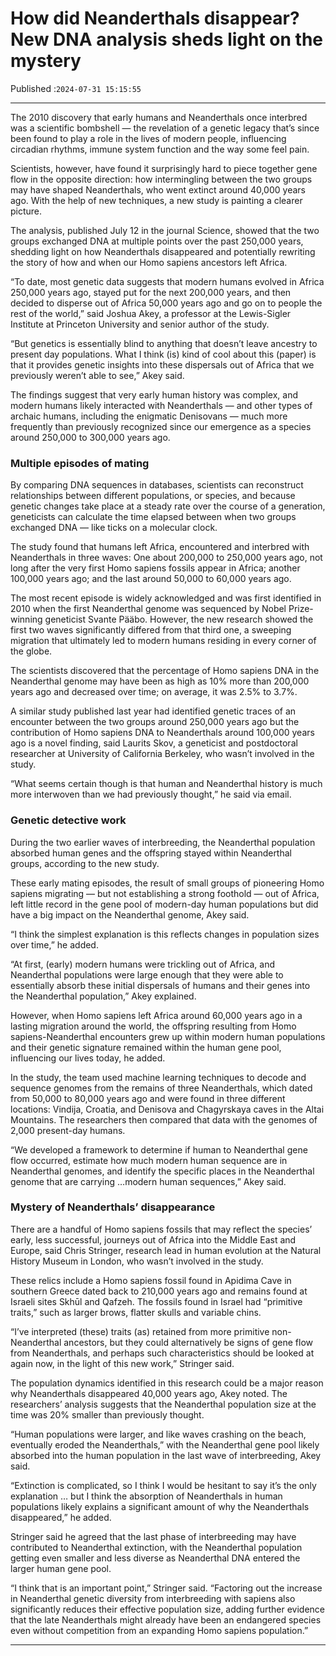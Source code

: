 # How did Neanderthals disappear? New DNA analysis sheds light on the mystery

Published :`2024-07-31 15:15:55`

---

The 2010 discovery that early humans and Neanderthals once interbred was a scientific bombshell — the revelation of a genetic legacy that’s since been found to play a role in the lives of modern people, influencing circadian rhythms, immune system function and the way some feel pain.

Scientists, however, have found it surprisingly hard to piece together gene flow in the opposite direction: how intermingling between the two groups may have shaped Neanderthals, who went extinct around 40,000 years ago. With the help of new techniques, a new study is painting a clearer picture.

The analysis, published July 12 in the journal Science, showed that the two groups exchanged DNA at multiple points over the past 250,000 years, shedding light on how Neanderthals disappeared and potentially rewriting the story of how and when our Homo sapiens ancestors left Africa.

“To date, most genetic data suggests that modern humans evolved in Africa 250,000 years ago, stayed put for the next 200,000 years, and then decided to disperse out of Africa 50,000 years ago and go on to people the rest of the world,” said Joshua Akey, a professor at the Lewis-Sigler Institute at Princeton University and senior author of the study.

“But genetics is essentially blind to anything that doesn’t leave ancestry to present day populations. What I think (is) kind of cool about this (paper) is that it provides genetic insights into these dispersals out of Africa that we previously weren’t able to see,” Akey said.

The findings suggest that very early human history was complex, and modern humans likely interacted with Neanderthals — and other types of archaic humans, including the enigmatic Denisovans — much more frequently than previously recognized since our emergence as a species around 250,000 to 300,000 years ago.

### Multiple episodes of mating

By comparing DNA sequences in databases, scientists can reconstruct relationships between different populations, or species, and because genetic changes take place at a steady rate over the course of a generation, geneticists can calculate the time elapsed between when two groups exchanged DNA — like ticks on a molecular clock.

The study found that humans left Africa, encountered and interbred with Neanderthals in three waves: One about 200,000 to 250,000 years ago, not long after the very first Homo sapiens fossils appear in Africa; another 100,000 years ago; and the last around 50,000 to 60,000 years ago.

The most recent episode is widely acknowledged and was first identified in 2010 when the first Neanderthal genome was sequenced by Nobel Prize-winning geneticist Svante Pääbo. However, the new research showed the first two waves significantly differed from that third one, a sweeping migration that ultimately led to modern humans residing in every corner of the globe.

The scientists discovered that the percentage of Homo sapiens DNA in the Neanderthal genome may have been as high as 10% more than 200,000 years ago and decreased over time; on average, it was 2.5% to 3.7%.

A similar study published last year had identified genetic traces of an encounter between the two groups around 250,000 years ago but the contribution of Homo sapiens DNA to Neanderthals around 100,000 years ago is a novel finding, said Laurits Skov, a geneticist and postdoctoral researcher at University of California Berkeley, who wasn’t involved in the study.

“What seems certain though is that human and Neanderthal history is much more interwoven than we had previously thought,” he said via email.

### Genetic detective work

During the two earlier waves of interbreeding, the Neanderthal population absorbed human genes and the offspring stayed within Neanderthal groups, according to the new study.

These early mating episodes, the result of small groups of pioneering Homo sapiens migrating — but not establishing a strong foothold — out of Africa, left little record in the gene pool of modern-day human populations but did have a big impact on the Neanderthal genome, Akey said.

“I think the simplest explanation is this reflects changes in population sizes over time,” he added.

“At first, (early) modern humans were trickling out of Africa, and Neanderthal populations were large enough that they were able to essentially absorb these initial dispersals of humans and their genes into the Neanderthal population,” Akey explained.

However, when Homo sapiens left Africa around 60,000 years ago in a lasting migration around the world, the offspring resulting from Homo sapiens-Neanderthal encounters grew up within modern human populations and their genetic signature remained within the human gene pool, influencing our lives today, he added.

In the study, the team used machine learning techniques to decode and sequence genomes from the remains of three Neanderthals, which dated from 50,000 to 80,000 years ago and were found in three different locations: Vindija, Croatia, and Denisova and Chagyrskaya caves in the Altai Mountains. The researchers then compared that data with the genomes of 2,000 present-day humans.

“We developed a framework to determine if human to Neanderthal gene flow occurred, estimate how much modern human sequence are in Neanderthal genomes, and identify the specific places in the Neanderthal genome that are carrying …modern human sequences,” Akey said.

### Mystery of Neanderthals’ disappearance

There are a handful of Homo sapiens fossils that may reflect the species’ early, less successful, journeys out of Africa into the Middle East and Europe, said Chris Stringer, research lead in human evolution at the Natural History Museum in London, who wasn’t involved in the study.

These relics include a Homo sapiens fossil found in Apidima Cave in southern Greece dated back to 210,000 years ago and remains found at Israeli sites Skhūl and Qafzeh. The fossils found in Israel had “primitive traits,” such as larger brows, flatter skulls and variable chins.

“I’ve interpreted (these) traits (as) retained from more primitive non-Neanderthal ancestors, but they could alternatively be signs of gene flow from Neanderthals, and perhaps such characteristics should be looked at again now, in the light of this new work,” Stringer said.

The population dynamics identified in this research could be a major reason why Neanderthals disappeared 40,000 years ago, Akey noted. The researchers’ analysis suggests that the Neanderthal population size at the time was 20% smaller than previously thought.

“Human populations were larger, and like waves crashing on the beach, eventually eroded the Neanderthals,” with the Neanderthal gene pool likely absorbed into the human population in the last wave of interbreeding, Akey said.

“Extinction is complicated, so I think I would be hesitant to say it’s the only explanation … but I think the absorption of Neanderthals in human populations likely explains a significant amount of why the Neanderthals disappeared,” he added.

Stringer said he agreed that the last phase of interbreeding may have contributed to Neanderthal extinction, with the Neanderthal population getting even smaller and less diverse as Neanderthal DNA entered the larger human gene pool.

“I think that is an important point,” Stringer said. “Factoring out the increase in Neanderthal genetic diversity from interbreeding with sapiens also significantly reduces their effective population size, adding further evidence that the late Neanderthals might already have been an endangered species even without competition from an expanding Homo sapiens population.”

---

